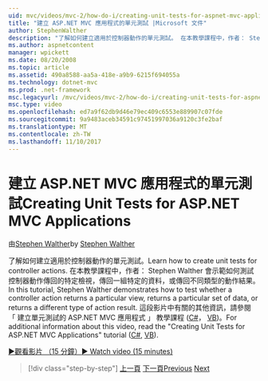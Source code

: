 ```yaml
---
uid: mvc/videos/mvc-2/how-do-i/creating-unit-tests-for-aspnet-mvc-applications
title: "建立 ASP.NET MVC 應用程式的單元測試 |Microsoft 文件"
author: StephenWalther
description: "了解如何建立適用於控制器動作的單元測試。 在本教學課程中，作者： Stephen Walther 會示範如何測試是否控制器動作傳回 parti..."
ms.author: aspnetcontent
manager: wpickett
ms.date: 08/20/2008
ms.topic: article
ms.assetid: 490a8588-aa5a-418e-a9b9-6215f694055a
ms.technology: dotnet-mvc
ms.prod: .net-framework
msc.legacyurl: /mvc/videos/mvc-2/how-do-i/creating-unit-tests-for-aspnet-mvc-applications
msc.type: video
ms.openlocfilehash: ed7a9f62db9d46e79ec409c6553e889907c07fde
ms.sourcegitcommit: 9a9483aceb34591c97451997036a9120c3fe2baf
ms.translationtype: MT
ms.contentlocale: zh-TW
ms.lasthandoff: 11/10/2017
---
```

<a name="creating-unit-tests-for-aspnet-mvc-applications"></a><span data-ttu-id="36fb2-104">建立 ASP.NET MVC 應用程式的單元測試</span><span class="sxs-lookup"><span data-stu-id="36fb2-104">Creating Unit Tests for ASP.NET MVC Applications</span></span>
====================
<span data-ttu-id="36fb2-105">由[Stephen Walther](https://github.com/StephenWalther)</span><span class="sxs-lookup"><span data-stu-id="36fb2-105">by [Stephen Walther](https://github.com/StephenWalther)</span></span>

<span data-ttu-id="36fb2-106">了解如何建立適用於控制器動作的單元測試。</span><span class="sxs-lookup"><span data-stu-id="36fb2-106">Learn how to create unit tests for controller actions.</span></span> <span data-ttu-id="36fb2-107">在本教學課程中，作者： Stephen Walther 會示範如何測試控制器動作傳回的特定檢視，傳回一組特定的資料，或傳回不同類型的動作結果。</span><span class="sxs-lookup"><span data-stu-id="36fb2-107">In this tutorial, Stephen Walther demonstrates how to test whether a controller action returns a particular view, returns a particular set of data, or returns a different type of action result.</span></span> <span data-ttu-id="36fb2-108">這段影片中有關的其他資訊，請參閱 「 建立單元測試的 ASP.NET MVC 應用程式 」 教學課程 ([C#](../../../overview/older-versions-1/unit-testing/creating-unit-tests-for-asp-net-mvc-applications-cs.md)， [VB](../../../overview/older-versions-1/unit-testing/creating-unit-tests-for-asp-net-mvc-applications-vb.md))。</span><span class="sxs-lookup"><span data-stu-id="36fb2-108">For additional information about this video, read the "Creating Unit Tests for ASP.NET MVC Applications" tutorial ([C#](../../../overview/older-versions-1/unit-testing/creating-unit-tests-for-asp-net-mvc-applications-cs.md), [VB](../../../overview/older-versions-1/unit-testing/creating-unit-tests-for-asp-net-mvc-applications-vb.md)).</span></span>

[<span data-ttu-id="36fb2-109">&#9654;觀看影片 （15 分鐘）</span><span class="sxs-lookup"><span data-stu-id="36fb2-109">&#9654; Watch video (15 minutes)</span></span>](https://channel9.msdn.com/Blogs/ASP-NET-Site-Videos/creating-unit-tests-for-aspnet-mvc-applications)

>[!div class="step-by-step"]
<span data-ttu-id="36fb2-110">[上一頁](preventing-javascript-injection-attacks.md)
[下一頁](creating-custom-html-helpers.md)</span><span class="sxs-lookup"><span data-stu-id="36fb2-110">[Previous](preventing-javascript-injection-attacks.md)
[Next](creating-custom-html-helpers.md)</span></span>
